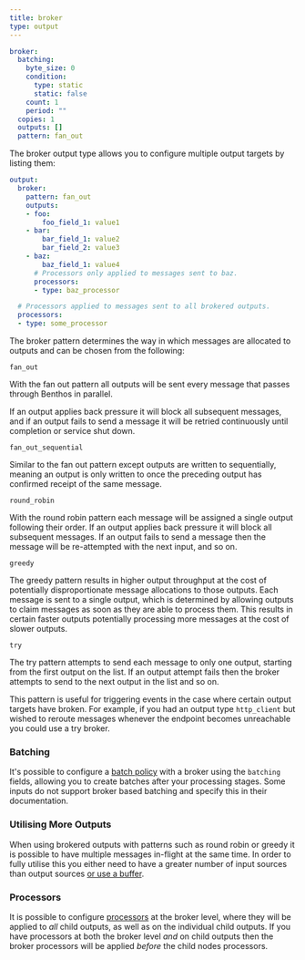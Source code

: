 ```yaml
---
title: broker
type: output
---
```


```yaml
broker:
  batching:
    byte_size: 0
    condition:
      type: static
      static: false
    count: 1
    period: ""
  copies: 1
  outputs: []
  pattern: fan_out
```

The broker output type allows you to configure multiple output targets by
listing them:

``` yaml
output:
  broker:
    pattern: fan_out
    outputs:
    - foo:
        foo_field_1: value1
    - bar:
        bar_field_1: value2
        bar_field_2: value3
    - baz:
        baz_field_1: value4
      # Processors only applied to messages sent to baz.
      processors:
      - type: baz_processor

  # Processors applied to messages sent to all brokered outputs.
  processors:
  - type: some_processor
```

The broker pattern determines the way in which messages are allocated to outputs
and can be chosen from the following:

`fan_out`

With the fan out pattern all outputs will be sent every message that passes
through Benthos in parallel.

If an output applies back pressure it will block all subsequent messages, and if
an output fails to send a message it will be retried continuously until
completion or service shut down.

`fan_out_sequential`

Similar to the fan out pattern except outputs are written to sequentially,
meaning an output is only written to once the preceding output has confirmed
receipt of the same message.

`round_robin`

With the round robin pattern each message will be assigned a single output
following their order. If an output applies back pressure it will block all
subsequent messages. If an output fails to send a message then the message will
be re-attempted with the next input, and so on.

`greedy`

The greedy pattern results in higher output throughput at the cost of
potentially disproportionate message allocations to those outputs. Each message
is sent to a single output, which is determined by allowing outputs to claim
messages as soon as they are able to process them. This results in certain
faster outputs potentially processing more messages at the cost of slower
outputs.

`try`

The try pattern attempts to send each message to only one output, starting from
the first output on the list. If an output attempt fails then the broker
attempts to send to the next output in the list and so on.

This pattern is useful for triggering events in the case where certain output
targets have broken. For example, if you had an output type `http_client`
but wished to reroute messages whenever the endpoint becomes unreachable you
could use a try broker.

### Batching

It's possible to configure a [batch policy](../batching.md#batch-policy) with a
broker using the `batching` fields, allowing you to create batches
after your processing stages. Some inputs do not support broker based batching
and specify this in their documentation.

### Utilising More Outputs

When using brokered outputs with patterns such as round robin or greedy it is
possible to have multiple messages in-flight at the same time. In order to fully
utilise this you either need to have a greater number of input sources than
output sources [or use a buffer](../buffers/README.md).

### Processors

It is possible to configure [processors](../processors/README.md) at the broker
level, where they will be applied to _all_ child outputs, as well as on the
individual child outputs. If you have processors at both the broker level _and_
on child outputs then the broker processors will be applied _before_ the child
nodes processors.

